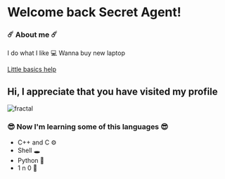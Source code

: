 # Welcome back Secret Agent!
### ☄️ About me ☄️ 
I do what I like 💻
Wanna buy new laptop

[Little basics help](https://www.markdownguide.org/basic-syntax/)

<!-- TODO: Show pic: -->

<!-- 
  Code here 
-->
## Hi, I appreciate that you have visited my profile
![fractal](https://i.pinimg.com/originals/a5/92/a9/a592a94c5e524242627c3feb9d0b67d2.gif)
### 😎 Now I'm learning some of this languages 😎 
- C++ and C ⚙️
- Shell 🕳️
- Python 🐊
- 1 n 0 🥇

